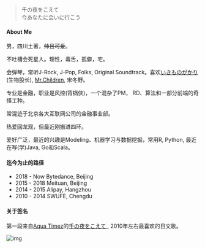 
> 千の夜をこえて  
> 今あなたに会いに行こう

#### About Me

男，四川土著，~~帅且可爱~~。

不吐槽会死星人。理性，毒舌，孤僻，宅。

会弹琴，常听J-Rock, J-Pop, Folks, Original Soundtrack。喜欢[いきものがかり](http://ikimonogakari.com/)(生物股长), [Mr.Children](http://www.mrchildren.jp/), 宋冬野。


专业是金融，职业是风控(背锅侠)，一个混杂了PM， RD、算法和一部分前端的奇怪工种。

常混迹于北京各大互联网公司的金融事业部。

热爱回龙观，但最近刚搬进四环。

爱好广泛，最近的兴趣是Modeling、机器学习与数据挖掘，常用R, Python, 最近在~~写~~(学)Java, Go和Scala。



#### 迄今为止的路径


- 2018 - Now    Bytedance, Beijing
- 2015 - 2018   Meituan, Beijing
- 2014 - 2015   Alipay, Hangzhou
- 2010 - 2014   SWUFE, Chengdu

#### 关于签名
第一段来自[Aqua Timez](https://zh.wikipedia.org/wiki/Aqua_Timez)的[千の夜をこえて
](https://music.douban.com/subject/1926414/), 2010年左右最喜欢的日文歌。

![img](https://ws3.sinaimg.cn/large/006tNc79gy1fr9q3araduj30dw0dw0t1.jpg)
